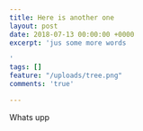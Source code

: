 ```yaml
---
title: Here is another one
layout: post
date: 2018-07-13 00:00:00 +0000
excerpt: 'jus some more words

'
tags: []
feature: "/uploads/tree.png"
comments: 'true'

---
```

Whats upp